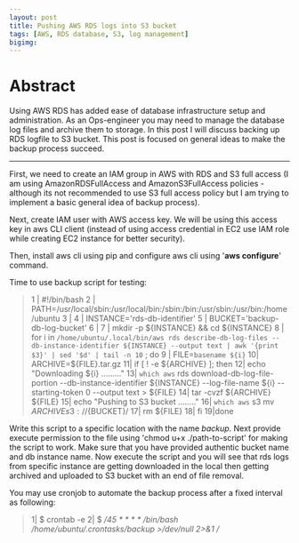 ```yaml
---
layout: post
title: Pushing AWS RDS logs into S3 bucket
tags: [AWS, RDS database, S3, log management]
bigimg: 
---
```


# Abstract
Using AWS RDS has added ease of database infrastructure setup and administration. As an Ops-engineer you may need to manage the database log files and archive them to storage. In this post I will discuss backing up RDS logfile to S3 bucket. This post is focused on general ideas to make the backup process succeed.

---

First, we need to create an IAM group in AWS with RDS and S3 full access (I am using AmazonRDSFullAccess and AmazonS3FullAccess policies - although its not recommended to use S3 full access policy but I am trying to implement a basic general idea of backup process). 

Next, create IAM user with AWS access key. We will be using this access key in aws CLI client (instead of using access credential in EC2 use IAM role while creating EC2 instance for better security). 

Then, install aws cli using pip and configure aws cli using '**aws configure**' command. 

Time to use backup script for testing:

> 1 | #!/bin/bash
> 2 | PATH=/usr/local/sbin:/usr/local/bin:/sbin:/bin:/usr/sbin:/usr/bin:/home/ubuntu
> 3 |
> 4 | INSTANCE='rds-db-identifier'
> 5 | BUCKET='backup-db-log-bucket'
> 6 | 
> 7 | mkdir -p ${INSTANCE} && cd ${INSTANCE}
> 8 | for i in `/home/ubuntu/.local/bin/aws rds describe-db-log-files --db-instance-identifier ${INSTANCE} --output text | awk '{print $3}' | sed '$d' | tail -n 10` ; do
> 9 | 	FILE=`basename ${i}`
> 10|	ARCHIVE=${FILE}.tar.gz
> 11|	if [ ! -e ${ARCHIVE} ]; then
> 12|		echo "Downloading ${i} ........."
> 13|		`which aws` rds download-db-log-file-portion --db-instance-identifier ${INSTANCE} --log-file-name ${i} --starting-token 0 --output text > ${FILE}
> 14|		tar -cvzf ${ARCHIVE} ${FILE}
> 15|		echo "Pushing to S3 bucket ........"
> 16|		`which aws` s3 mv ${ARCHIVE} s3://${BUCKET}/
> 17|		rm ${FILE}
> 18|	fi
> 19|done

Write this script to a specific location with the name *backup*. Next provide execute permission to the file using 'chmod u+x ./path-to-script' for making the script to work. Make sure that you have provided authentic bucket name and db instance name. Now execute the script and you will see that rds logs from specific instance are getting downloaded in the local then getting archived and uploaded to S3 bucket with an end of file removal. 

You may use cronjob to automate the backup process after a fixed interval as following:

> 1| $ crontab -e
> 2| $ */45 * * * * /bin/bash /home/ubuntu/.crontasks/backup >/dev/null 2>&1 /*


